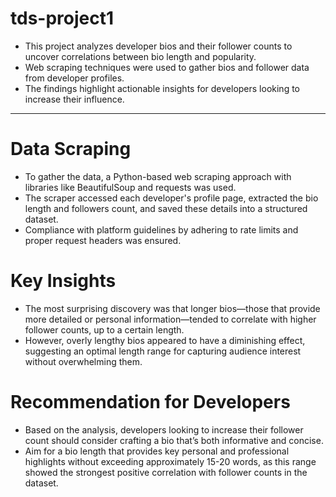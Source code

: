# tds-project1

- This project analyzes developer bios and their follower counts to uncover correlations between bio length and popularity.
- Web scraping techniques were used to gather bios and follower data from developer profiles.
- The findings highlight actionable insights for developers looking to increase their influence.

---
# Data Scraping
- To gather the data, a Python-based web scraping approach with libraries like BeautifulSoup and requests was used.
- The scraper accessed each developer's profile page, extracted the bio length and followers count, and saved these details into a structured dataset.
- Compliance with platform guidelines by adhering to rate limits and proper request headers was ensured.

# Key Insights
- The most surprising discovery was that longer bios—those that provide more detailed or personal information—tended to correlate with higher follower counts, up to a certain length.
- However, overly lengthy bios appeared to have a diminishing effect, suggesting an optimal length range for capturing audience interest without overwhelming them.

# Recommendation for Developers
- Based on the analysis, developers looking to increase their follower count should consider crafting a bio that’s both informative and concise.
- Aim for a bio length that provides key personal and professional highlights without exceeding approximately 15-20 words, as this range showed the strongest positive correlation with follower counts in the dataset.

